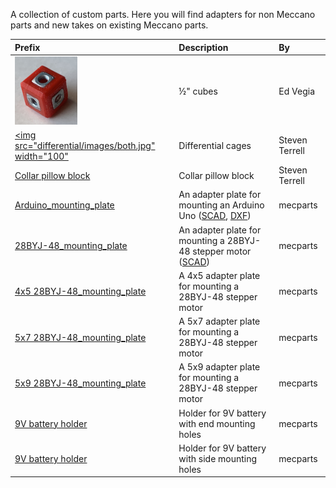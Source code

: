 A collection of custom parts. Here you will find adapters for non Meccano parts and new takes on existing Meccano parts.

Prefix | Description | By
:--- | :--- | :---
[<img src="cube0.5/images/cube-with-nuts.jpg" width="100">](cube0.5) | &frac12;" cubes | Ed Vegia
[<img src="differential/images/both.jpg" width="100"](differential) | Differential cages | Steven Terrell
[Collar pillow block](stl/collar-pillow-block.stl) | Collar pillow block | Steven Terrell
[Arduino_mounting_plate](stl/Arduino_mounting_plate.stl) | An adapter plate for mounting an Arduino Uno ([SCAD](scad/Arduino_mounting_plate.scad), [DXF](dxf/Arduino_mounting_plate_Meccano_logo.dxf))| mecparts
[28BYJ-48_mounting_plate](scad/28BYJ-48_mounting_plate.scad) | An adapter plate for mounting a 28BYJ-48 stepper motor ([SCAD](scad/28BYJ-48_mounting_plate.scad)) | mecparts
[4x5 28BYJ-48_mounting_plate](stl/28BYJ-48_mounting_plate_4x5.stl) | A 4x5 adapter plate for mounting a 28BYJ-48 stepper motor | mecparts
[5x7 28BYJ-48_mounting_plate](stl/28BYJ-48_mounting_plate_5x7.stl) | A 5x7 adapter plate for mounting a 28BYJ-48 stepper motor | mecparts
[5x9 28BYJ-48_mounting_plate](stl/28BYJ-48_mounting_plate_5x9.stl) | A 5x9 adapter plate for mounting a 28BYJ-48 stepper motor | mecparts
[9V battery holder](stl/9V_battery_holder_end_mounting.stl) | Holder for 9V battery with end mounting holes | mecparts
[9V battery holder](stl/9V_battery_holder_side_mounting.stl) | Holder for 9V battery with side mounting holes | mecparts

